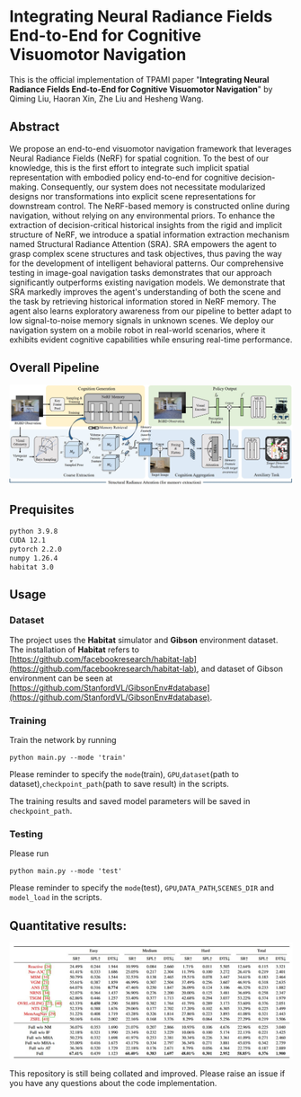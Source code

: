 **Integrating Neural Radiance Fields End-to-End for Cognitive Visuomotor Navigation**
==============================================================================================================================
This is the official implementation of TPAMI paper "**Integrating Neural Radiance Fields End-to-End for Cognitive Visuomotor Navigation**" by Qiming Liu, Haoran Xin, Zhe Liu and Hesheng Wang. 


## Abstract

We propose an end-to-end visuomotor navigation framework that leverages Neural Radiance Fields (NeRF) for spatial cognition. To the best of our knowledge, this is the first effort to integrate such implicit spatial representation with embodied policy end-to-end for cognitive decision-making. Consequently, our system does not necessitate modularized designs nor transformations into explicit scene representations for downstream control. The NeRF-based memory is constructed online during navigation, without relying on any environmental priors. To enhance the extraction of decision-critical historical insights from the rigid and implicit structure of NeRF, we introduce a spatial information extraction mechanism named Structural Radiance Attention (SRA). SRA empowers the agent to grasp complex scene structures and task objectives, thus paving the way for the development of intelligent behavioral patterns. Our comprehensive testing in image-goal navigation tasks demonstrates that our approach significantly outperforms existing navigation models. We demonstrate that SRA markedly improves the agent's understanding of both the scene and the task by retrieving historical information stored in NeRF memory. The agent also learns exploratory awareness from our pipeline to better adapt to low signal-to-noise memory signals in unknown scenes. We deploy our navigation system on a mobile robot in real-world scenarios, where it exhibits evident cognitive capabilities while ensuring real-time performance. 

## Overall Pipeline

![](doc/network.jpg)

## Prequisites
    python 3.9.8
    CUDA 12.1
    pytorch 2.2.0  
    numpy 1.26.4  
    habitat 3.0


## Usage
### Dataset
The project uses the **Habitat** simulator and **Gibson** environment dataset. The installation of **Habitat** refers to [https://github.com/facebookresearch/habitat-lab](https://github.com/facebookresearch/habitat-lab), and dataset of Gibson environment can be seen at [https://github.com/StanfordVL/GibsonEnv#database](https://github.com/StanfordVL/GibsonEnv#database). 


### Training
Train the network by running 
    
    python main.py --mode 'train'   

Please reminder to specify the `mode`(train), `GPU`,`dataset`(path to dataset),`checkpoint_path`(path to save result) in the scripts.

The training results and saved model parameters will be saved in `checkpoint_path`.

### Testing

Please run 

    python main.py --mode 'test'

Please reminder to specify the `mode`(test), `GPU`,`DATA_PATH`,`SCENES_DIR` and  `model_load` in the scripts.



## Quantitative results:
![](doc/result.jpg)

This repository is still being collated and improved. Please raise an issue if you have any questions about the code implementation.
